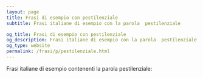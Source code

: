 ```yaml
---
layout: page
title: Frasi di esempio con pestilenziale 
subtitle: Frasi italiane di esempio con la parola  pestilenziale

og_title: Frasi di esempio con pestilenziale 
og_description: Frasi italiane di esempio con la parola  pestilenziale
og_type: website
permalink: /frasi/p/pestilenziale.html
---
```


Frasi italiane di esempio contenenti la parola pestilenziale:


